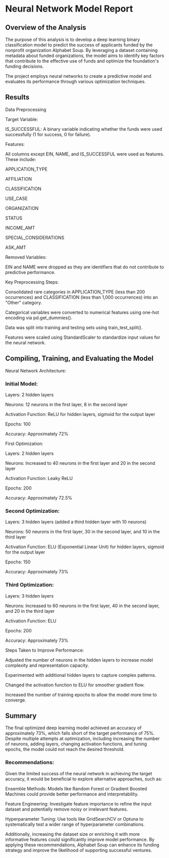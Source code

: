 # Neural Network Model Report

## Overview of the Analysis

The purpose of this analysis is to develop a deep learning binary classification model to predict the success of applicants funded by the nonprofit organization Alphabet Soup. By leveraging a dataset containing metadata about funded organizations, the model aims to identify key factors that contribute to the effective use of funds and optimize the foundation's funding decisions.

The project employs neural networks to create a predictive model and evaluates its performance through various optimization techniques.

## Results

Data Preprocessing

Target Variable:

IS_SUCCESSFUL: A binary variable indicating whether the funds were used successfully (1 for success, 0 for failure).

Features:

All columns except EIN, NAME, and IS_SUCCESSFUL were used as features. These include:

APPLICATION_TYPE

AFFILIATION

CLASSIFICATION

USE_CASE

ORGANIZATION

STATUS

INCOME_AMT

SPECIAL_CONSIDERATIONS

ASK_AMT

Removed Variables:

EIN and NAME were dropped as they are identifiers that do not contribute to predictive performance.

Key Preprocessing Steps:

Consolidated rare categories in APPLICATION_TYPE (less than 200 occurrences) and CLASSIFICATION (less than 1,000 occurrences) into an "Other" category.

Categorical variables were converted to numerical features using one-hot encoding via pd.get_dummies().

Data was split into training and testing sets using train_test_split().

Features were scaled using StandardScaler to standardize input values for the neural network.

## Compiling, Training, and Evaluating the Model

Neural Network Architecture:

### Initial Model:

Layers: 2 hidden layers

Neurons: 12 neurons in the first layer, 8 in the second layer

Activation Function: ReLU for hidden layers, sigmoid for the output layer

Epochs: 100

Accuracy: Approximately 72%

First Optimization:

Layers: 2 hidden layers

Neurons: Increased to 40 neurons in the first layer and 20 in the second layer

Activation Function: Leaky ReLU

Epochs: 200

Accuracy: Approximately 72.5%

### Second Optimization:

Layers: 3 hidden layers (added a third hidden layer with 10 neurons)

Neurons: 50 neurons in the first layer, 30 in the second layer, and 10 in the third layer

Activation Function: ELU (Exponential Linear Unit) for hidden layers, sigmoid for the output layer

Epochs: 150

Accuracy: Approximately 73%

### Third Optimization:

Layers: 3 hidden layers

Neurons: Increased to 60 neurons in the first layer, 40 in the second layer, and 20 in the third layer

Activation Function: ELU

Epochs: 200

Accuracy: Approximately 73%

Steps Taken to Improve Performance:

Adjusted the number of neurons in the hidden layers to increase model complexity and representation capacity.

Experimented with additional hidden layers to capture complex patterns.

Changed the activation function to ELU for smoother gradient flow.

Increased the number of training epochs to allow the model more time to converge.

## Summary

The final optimized deep learning model achieved an accuracy of approximately 73%, which falls short of the target performance of 75%. Despite multiple attempts at optimization, including increasing the number of neurons, adding layers, changing activation functions, and tuning epochs, the model could not reach the desired threshold.

### Recommendations:
Given the limited success of the neural network in achieving the target accuracy, it would be beneficial to explore alternative approaches, such as:

Ensemble Methods: Models like Random Forest or Gradient Boosted Machines could provide better performance and interpretability.

Feature Engineering: Investigate feature importance to refine the input dataset and potentially remove noisy or irrelevant features.

Hyperparameter Tuning: Use tools like GridSearchCV or Optuna to systematically test a wider range of hyperparameter combinations.

Additionally, increasing the dataset size or enriching it with more informative features could significantly improve model performance. By applying these recommendations, Alphabet Soup can enhance its funding strategy and improve the likelihood of supporting successful ventures.
